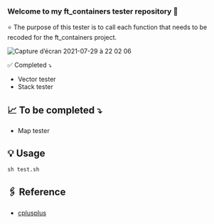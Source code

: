 ### Welcome to my ft_containers tester repository 👋

⭐️ The purpose of this tester is to call each function that needs to be recoded for the ft_containers project.

![Capture d’écran 2021-07-29 à 22 02 06](https://user-images.githubusercontent.com/22601713/127558217-d1137776-721d-437e-93a6-bb9067a3354a.png)

✅ Completed ⤵️
- Vector tester
- Stack tester

## 📈 To be completed ⤵️
- Map tester

## 💡 Usage
```
sh test.sh
```

## 🖇 Reference
- [cplusplus](https://www.cplusplus.com/reference/)
